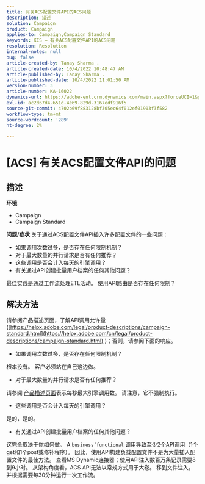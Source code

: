 ```yaml
---
title: 有关ACS配置文件API的ACS问题
description: 描述
solution: Campaign
product: Campaign
applies-to: Campaign,Campaign Standard
keywords: KCS — 有关ACS配置文件API的ACS问题
resolution: Resolution
internal-notes: null
bug: false
article-created-by: Tanay Sharma .
article-created-date: 10/4/2022 10:48:47 AM
article-published-by: Tanay Sharma .
article-published-date: 10/4/2022 11:01:50 AM
version-number: 3
article-number: KA-16022
dynamics-url: https://adobe-ent.crm.dynamics.com/main.aspx?forceUCI=1&pagetype=entityrecord&etn=knowledgearticle&id=c2ea181f-d243-ed11-bba2-0022480868ff
exl-id: ac2d67d4-651d-4e69-829d-3167edf916f5
source-git-commit: 4702b69f883128bf305ec64f012ef01903f3f582
workflow-type: tm+mt
source-wordcount: '289'
ht-degree: 2%

---
```


# [ACS] 有关ACS配置文件API的问题

## 描述

<b>环境</b>
- Campaign
- Campaign Standard



<b>问题/症状</b>
关于通过ACS配置文件API插入许多配置文件的一些问题：

- 如果调用次数过多，是否存在任何限制机制？
- 对于最大数量的并行请求是否有任何推荐？
- 这些调用是否会计入每天的引擎调用？
- 有关通过API创建批量用户档案的任何其他问题？


最佳实践是通过工作流处理ETL活动。 使用API路由是否存在任何限制？


## 解决方法


请参阅产品描述页面，了解API调用允许量([https://helpx.adobe.com/legal/product-descriptions/campaign-standard.html](https://helpx.adobe.com/cn/legal/product-descriptions/campaign-standard.html) )；否则，请参阅下面的响应。



- 如果调用次数过多，是否存在任何限制机制？


根本没有。 客户必须站在自己这边做。

- 对于最大数量的并行请求是否有任何推荐？


请参阅 [产品描述页面](https://helpx.adobe.com/legal/product-descriptions/campaign-standard.html#)表示每秒最大引擎调用数。 请注意，它不强制执行。

- 这些调用是否会计入每天的引擎调用？


是的，是的。

- 有关通过API创建批量用户档案的任何其他问题？


这完全取决于你如何做。 A `business’functional` 调用导致至少2个API调用（1个get和1个post或修补程序）。 因此，使用API构建负载配置文件不是为大量插入配置文件的最佳方法。 查看MS Dynamic连接器；使用API注入数百万条记录需要8到9小时。 从架构角度看，ACS API无法以常规方式用于大卷。 移到文件注入，并根据需要每30分钟运行一次工作流。
